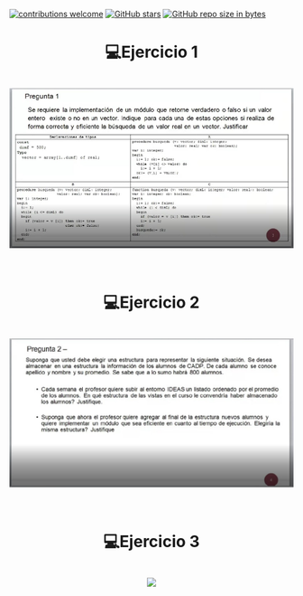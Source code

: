 [![contributions welcome](https://img.shields.io/badge/contributions-welcome-brightgreen.svg?style=flat)](https://github.com/FabianMartinez1234567/CADP)
[![GitHub stars](https://img.shields.io/github/stars/FabianMartinez1234567/CADP)](https://github.com/FabianMartinez1234567/CADP/stargazers/)
[![GitHub repo size in bytes](https://img.shields.io/github/repo-size/FabianMartinez1234567/CADP)](https://github.com/FabianMartinez1234567/CADP)
<h1 align="center"> 💻Ejercicio 1 </h1>
<br>
<div align="center">
<img src="/Parciales/Sergio/1.jpg"/>
 </div>
</br>
<br>

<h1 align="center"> 💻Ejercicio 2 </h1>
<br>
<div align="center">
<img src="/Parciales/Sergio/2.jpeg"/>
 </div>
</br>
<br>

<h1 align="center"> 💻Ejercicio 3 </h1>
<br>
<div align="center">
<img src="/Parciales/Sergio/1.jpeg"/>
 </div>
</br>
<br>
